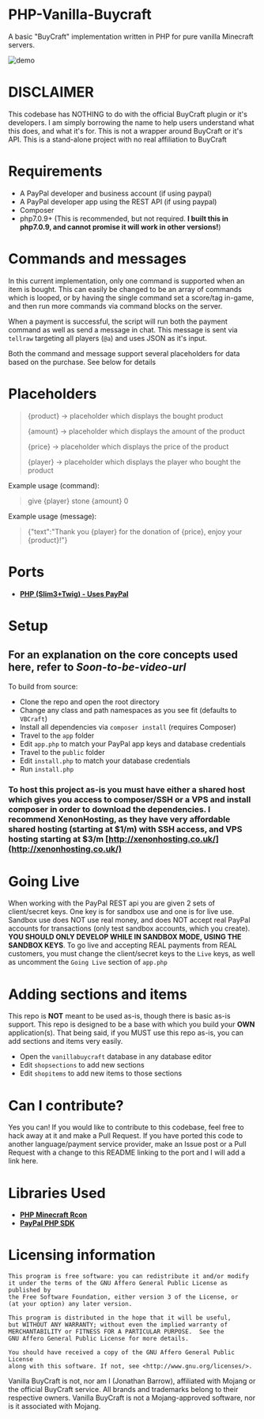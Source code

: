 # PHP-Vanilla-Buycraft
A basic "BuyCraft" implementation written in PHP for pure vanilla Minecraft servers.

![demo](http://i.imgur.com/jJ8rJSz.gif)

# DISCLAIMER
This codebase has NOTHING to do with the official BuyCraft plugin or it's developers. I am simply borrowing the name to help users understand what this does, and what it's for. This is not a wrapper around BuyCraft or it's API. This is a stand-alone project with no real affiliation to BuyCraft

# Requirements
- A PayPal developer and business account (if using paypal)
- A PayPal developer app using the REST API (if using paypal)
- Composer
- php7.0.9+ (This is recommended, but not required. **I built this in php7.0.9, and cannot promise it will work in other versions!**)

# Commands and messages
In this current implementation, only one command is supported when an item is bought. This can easily be changed to be an array of commands which is looped, or by having the single command set a score/tag in-game, and then run more commands via command blocks on the server.

When a payment is successful, the script will run both the payment command as well as send a message in chat. This message is sent via `tellraw` targeting all players (`@a`) and uses JSON as it's input.

Both the command and message support several placeholders for data based on the purchase. See below for details

# Placeholders
> {product} -> placeholder which displays the bought product
> 
> {amount}  -> placeholder which displays the amount of the product
> 
> {price}   -> placeholder which displays the price of the product
> 
> {player}  -> placeholder which displays the player who bought the product

Example usage (command):
> give {player} stone {amount} 0

Example usage (message):
> {"text":"Thank you {player} for the donation of {price}, enjoy your {product}!"}

# Ports
- __[PHP (Slim3+Twig) - Uses PayPal](https://github.com/RedDuckss/PHP-Vanilla-Buycraft/)__

# Setup
## For an explanation on the core concepts used here, refer to *Soon-to-be-video-url*
To build from source:
- Clone the repo and open the root directory
- Change any class and path namespaces as you see fit (defaults to `VBCraft`)
- Install all dependencies via `composer install` (requires Composer)
- Travel to the `app` folder
- Edit `app.php` to match your PayPal app keys and database credentials
- Travel to the `public` folder
- Edit `install.php` to match your database credentials
- Run `install.php`
### To host this project as-is you must have either a shared host which gives you access to composer/SSH or a VPS and install composer in order to download the dependencies. I recommend XenonHosting, as they have very affordable shared hosting (starting at $1/m) with SSH access, and VPS hosting starting at $3/m [http://xenonhosting.co.uk/](http://xenonhosting.co.uk/)

# Going Live
When working with the PayPal REST api you are given 2 sets of client/secret keys. One key is for sandbox use and one is for live use. Sandbox use does NOT use real money, and does NOT accept real PayPal accounts for transactions (only test sandbox accounts, which you create). **YOU SHOULD ONLY DEVELOP WHILE IN SANDBOX MODE, USING THE SANDBOX KEYS**. To go live and accepting REAL payments from REAL customers, you must change the client/secret keys to the `Live` keys, as well as uncomment the `Going Live` section of `app.php`

# Adding sections and items
This repo is **NOT** meant to be used as-is, though there is basic as-is support. This repo is designed to be a base with which you build your **OWN** application(s). That being said, if you MUST use this repo as-is, you can add sections and items very easily.
- Open the `vanillabuycraft` database in any database editor
- Edit `shopsections` to add new sections
- Edit `shopitems` to add new items to those sections

# Can I contribute?
Yes you can! If you would like to contribute to this codebase, feel free to hack away at it and make a Pull Request. If you have ported this code to another language/payment service provider, make an Issue post or a Pull Request with a change to this README linking to the port and I will add a link here.

# Libraries Used
* __[PHP Minecraft Rcon](https://github.com/thedudeguy/PHP-Minecraft-Rcon)__
* __[PayPal PHP SDK](https://github.com/paypal/PayPal-PHP-SDK)__

# Licensing information

	This program is free software: you can redistribute it and/or modify
	it under the terms of the GNU Affero General Public License as published by
	the Free Software Foundation, either version 3 of the License, or
	(at your option) any later version.

	This program is distributed in the hope that it will be useful,
	but WITHOUT ANY WARRANTY; without even the implied warranty of
	MERCHANTABILITY or FITNESS FOR A PARTICULAR PURPOSE.  See the
	GNU Affero General Public License for more details.

	You should have received a copy of the GNU Affero General Public License
	along with this software. If not, see <http://www.gnu.org/licenses/>.

Vanilla BuyCraft is not, nor am I (Jonathan Barrow), affiliated with Mojang or the official BuyCraft service. All brands and trademarks belong to their respective owners. Vanilla BuyCraft is not a Mojang-approved software, nor is it associated with Mojang.

